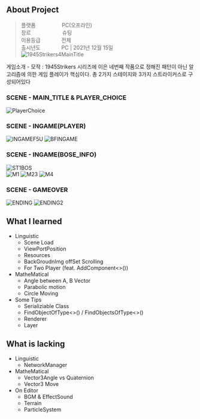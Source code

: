 ## About Project
> 플랫폼　　　　　PC(오프라인)  
> 장르　　　　　　슈팅  
> 이용등급　　　　전체  
> 출시년도　　　　PC | 2021년 12월 15일  
> ![1945Strikers4MainTitle](https://user-images.githubusercontent.com/58582985/145998095-5d40821b-87b7-4261-9ba2-0c83b5307b37.PNG)  

게임소개 - 모작 : 1945Strikers 시리즈에 이은 네번째 작품으로 정해진 패턴이 아닌 알고리즘에 의한 게임 플레이가 핵심이다. 총 2가지 스테이지와 3가지 스트라이커스로 구성되어있다

### SCENE - MAIN_TITLE & PLAYER_CHOICE  
![PlayerChoice](https://user-images.githubusercontent.com/58582985/146001339-09db4837-d7b8-4bef-9b3c-674d56f4add1.gif) 
### SCENE - INGAME(PLAYER)
![INGAMEF5U](https://user-images.githubusercontent.com/58582985/146014710-b768be8b-2d64-45c2-94e5-06e45a3077e0.gif)
![BFINGAME](https://user-images.githubusercontent.com/58582985/146015963-713f31a4-924e-481f-b827-e1ec514e6cf1.gif)
### SCENE - INGAME(BOSE_INFO)
![ST1BOS](https://user-images.githubusercontent.com/58582985/146017173-20ce57b6-f049-46b0-bd41-43de21532149.gif)  
![M1](https://user-images.githubusercontent.com/58582985/146018235-bba7aedf-0787-451d-8df2-ed2c65206e3f.gif)
![M23](https://user-images.githubusercontent.com/58582985/146018269-641d2726-1d8d-4953-a637-cab19a966b63.gif)
![M4](https://user-images.githubusercontent.com/58582985/146018826-7b6ab667-d9ee-44fb-bda1-ba971fc4b3e4.gif)
### SCENE - GAMEOVER
![ENDING](https://user-images.githubusercontent.com/58582985/146020109-766c90f4-5dbb-40e7-a6d6-abae45515308.gif)
![ENDING2](https://user-images.githubusercontent.com/58582985/146020115-a512c57a-0ddd-47dc-9b24-051ac527471d.gif)


## What I learned  
- Linguistic
  - Scene Load
  - ViewPortPosition
  - Resources
  - BackGroudnImg offSet Scrolling
  - For Two Player (feat. AddComponent<>())
- MatheMatical
  - Angle between A, B Vector  
  - Parabolic motion
  - Circle Moving
- Some Tips
  - Serializiable Class
  - FindObjectOfType<>() / FindObjectsOfType<>()
  - Renderer
  - Layer
  
## What is lacking
- Linguistic
  - NetworkManager
- MatheMatical
  - Vector3Angle vs Quaternion
  - Vector3 Move
- On Editor
  - BGM & EffectSound
  - Terrain
  - ParticleSystem
